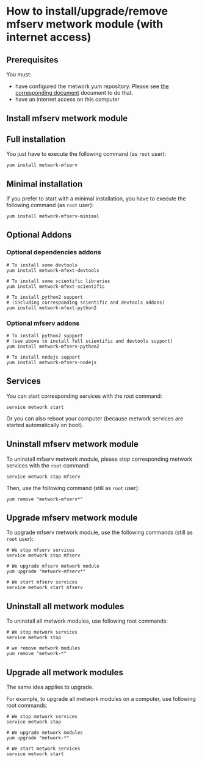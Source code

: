 # How to install/upgrade/remove mfserv metwork module (with internet access)

[//]: # (automatically generated from https://github.com/metwork-framework/resources/blob/master/cookiecutter/_%7B%7Bcookiecutter.repo%7D%7D/.metwork-framework/install_a_metwork_package.md)

## Prerequisites

You must:

- have configured the metwork yum repository. Please see [the corresponding document](configure_metwork_repo.md) document to do that.
- have an internet access on this computer

## Install mfserv metwork module

## Full installation

You just have to execute the following command (as `root` user):

```
yum install metwork-mfserv
```

## Minimal installation

If you prefer to start with a minimal installation, you have to execute the following command
(as `root` user):

```
yum install metwork-mfserv-minimal
```

## Optional Addons

### Optional dependencies addons

```
# To install some devtools
yum install metwork-mfext-devtools

# To install some scientific libraries
yum install metwork-mfext-scientific

# To install python2 support
# (including corresponding scientific and devtools addons)
yum install metwork-mfext-python2
```



### Optional mfserv addons

```
# To install python2 support
# (see above to install full scientific and devtools support)
yum install metwork-mfserv-python2

# To install nodejs support
yum install metwork-mfserv-nodejs
```




## Services

You can start corresponding services with the root command:

```
service metwork start
```

Or you can also reboot your computer (because metwork services are started automatically on boot).



## Uninstall mfserv metwork module


To uninstall mfserv metwork module, please stop corresponding metwork services with the `root` command:

```
service metwork stop mfserv
```

Then, use the following command (still as `root` user):


```
yum remove "metwork-mfserv*"
```

## Upgrade mfserv metwork module

To upgrade mfserv metwork module, use the following commands (still as `root` user):


```
# We stop mfserv services
service metwork stop mfserv
```


```
# We upgrade mfserv metwork module
yum upgrade "metwork-mfserv*"
```


```
# We start mfserv services
service metwork start mfserv
```


## Uninstall all metwork modules

To uninstall all metwork modules, use following root commands:

```
# We stop metwork services
service metwork stop

# we remove metwork modules
yum remove "metwork-*"
```

## Upgrade all metwork modules

The same idea applies to upgrade.

For example, to upgrade all metwork modules on a computer, use following root commands:

```
# We stop metwork services
service metwork stop

# We upgrade metwork modules
yum upgrade "metwork-*"

# We start metwork services
service metwork start
```
